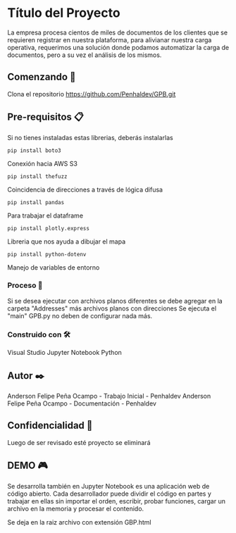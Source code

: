 # Título del Proyecto

La empresa procesa cientos de miles de documentos de los clientes que se requieren registrar en nuestra plataforma, para alivianar nuestra carga operativa, requerimos una solución donde podamos automatizar la carga de documentos, pero a su vez el análisis de los mismos.

## Comenzando 🚀

Clona el repositorio https://github.com/Penhaldev/GPB.git

## Pre-requisitos 📋

Si no tienes instaladas estas librerias, deberás instalarlas

```
pip install boto3
```
Conexión hacia AWS S3
```
pip install thefuzz
```
Coincidencia de direcciones a través de lógica difusa
```
pip install pandas
```
Para trabajar el dataframe
```
pip install plotly.express
```
Libreria que nos ayuda a dibujar el mapa
```
pip install python-dotenv
```
Manejo de variables de entorno

### Proceso 🔧

Si se desea ejecutar con archivos planos diferentes se debe agregar en la carpeta "Addresses" más archivos planos con direcciones
Se ejecuta el "main" GPB.py no deben de configurar nada más.

### Construido con 🛠️

Visual Studio
Jupyter Notebook
Python 

## Autor ✒️

Anderson Felipe Peña Ocampo - Trabajo Inicial - Penhaldev
Anderson Felipe Peña Ocampo - Documentación - Penhaldev

## Confidencialidad 🔐

Luego de ser revisado esté proyecto se eliminará

## DEMO 🎮 

Se desarrolla también en Jupyter Notebook es una aplicación web de código abierto. Cada desarrollador puede dividir el código en partes y trabajar en ellas sin importar el orden, escribir, probar funciones, cargar un archivo en la memoria y procesar el contenido.

Se deja en la raiz archivo con extensión GBP.html